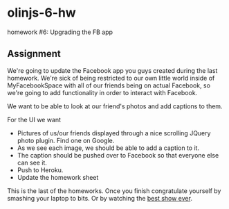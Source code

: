 olinjs-6-hw
===========

homework #6: Upgrading the FB app

## Assignment

We're going to update the Facebook app you guys created during the last homework. We're sick of being restricted to our own little world inside of MyFacebookSpace with all of our friends being on actual Facebook, so we're going to add functionality in order to interact with Facebook.

We want to be able to look at our friend's photos and add captions to them.

For the UI we want
* Pictures of us/our friends displayed through a nice scrolling JQuery photo plugin. Find one on Google.
* As we see each image, we should be able to add a caption to it.
* The caption should be pushed over to Facebook so that everyone else can see it.
* Push to Heroku.
* Update the homework sheet

This is the last of the homeworks. Once you finish congratulate yourself by smashing your laptop to bits. Or by watching the [best show ever](https://www.google.com/search?q=adventure+time+streaming&oq=adventure+time+streaming).